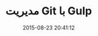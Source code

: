---
layout: post
title: "مدیریت Git با Gulp"
date: 2015-08-23 20:41:12
section: article
tags: git gulp
link: "http://hive.ir/gulp-git/"
user: "نوید کاشانی"
user_link: "http://navid.kashani.ir/"
---